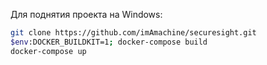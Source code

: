 Для поднятия проекта на Windows:
```bash
git clone https://github.com/imAmachine/securesight.git
$env:DOCKER_BUILDKIT=1; docker-compose build
docker-compose up
```
